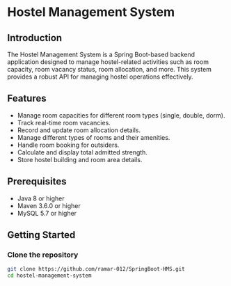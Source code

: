 # Hostel Management System

## Introduction
The Hostel Management System is a Spring Boot-based backend application designed to manage hostel-related activities such as room capacity, room vacancy status, room allocation, and more. This system provides a robust API for managing hostel operations effectively.

## Features
- Manage room capacities for different room types (single, double, dorm).
- Track real-time room vacancies.
- Record and update room allocation details.
- Manage different types of rooms and their amenities.
- Handle room booking for outsiders.
- Calculate and display total admitted strength.
- Store hostel building and room area details.

## Prerequisites
- Java 8 or higher
- Maven 3.6.0 or higher
- MySQL 5.7 or higher

## Getting Started
### Clone the repository
```bash
git clone https://github.com/ramar-012/SpringBoot-HMS.git
cd hostel-management-system
